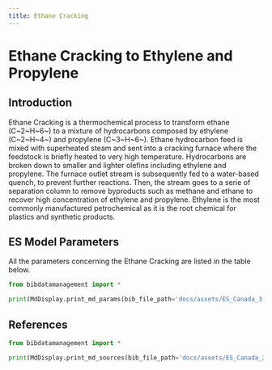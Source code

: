 ```yaml
---
title: Ethane Cracking
---
```


# Ethane Cracking to Ethylene and Propylene

## Introduction

Ethane Cracking is a thermochemical process to transform ethane
(C~2~H~6~) to a mixture of hydrocarbons composed by
ethylene (C~2~H~4~) and propylene
(C~3~H~6~). Ethane hydrocarbon feed is mixed with
superheated steam and sent into a cracking furnace where the feedstock
is briefly heated to very high temperature. Hydrocarbons are broken down
to smaller and lighter olefins including ethylene and propylene. The
furnace outlet stream is subsequently fed to a water-based quench, to
prevent further reactions. Then, the stream goes to a serie of
separation column to remove byproducts such as methane and ethane to
recover high concentration of ethylene and propylene. Ethylene is the
most commonly manufactured petrochemical as it is the root
chemical for plastics and synthetic products.

## ES Model Parameters

All the parameters concerning the Ethane Cracking are listed in the
table below.

```python exec="on"
from bibdatamanagement import *

print(MdDisplay.print_md_params(bib_file_path='docs/assets/ES_Canada_3.bib',filter_entry='ETHANE_CRACKING'))
```

## References

```python exec="on"
from bibdatamanagement import *

print(MdDisplay.print_md_sources(bib_file_path='docs/assets/ES_Canada_3.bib',filter_entry='ETHANE_CRACKING'))
```

